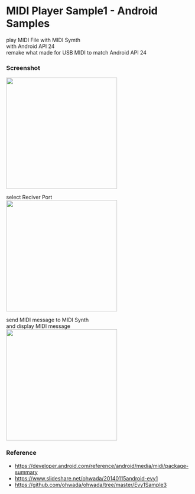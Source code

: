 MIDI Player Sample1  - Android Samples
===============

play MIDI File with MIDI Symth <br/>
with Android API 24  <br/>
remake what made for USB MIDI to match Android API 24  <br/>


### Screenshot <br/>
<image src="https://raw.githubusercontent.com/ohwada/Android_Samples/master/MidiPlayerSample1/screenshot/screenshot_midi_player_main.png" width="300" /><br/>

select Reciver Port<br/>
<image src="https://raw.githubusercontent.com/ohwada/Android_Samples/master/MidiPlayerSample1/screenshot/screenshot_midi_player_port.png" width="300" /><br/>

send MIDI message to MIDI Synth <br/>
and display MIDI message <br/>
<image src="https://raw.githubusercontent.com/ohwada/Android_Samples/master/MidiPlayerSample1/screenshot/screenshot_midi_player_play.png" width="300" /><br/>


### Reference <br/>
* https://developer.android.com/reference/android/media/midi/package-summary
* https://www.slideshare.net/ohwada/20140115android-evy1
* https://github.com/ohwada/ohwada/tree/master/Evy1Sample3
